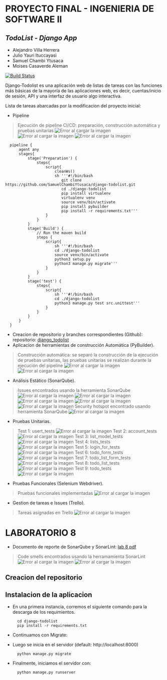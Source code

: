 # PROYECTO FINAL - INGENIERIA DE SOFTWARE II
## _TodoList - Django App_

- Alejandro Villa Herrera
- Julio Yauri Ituccayasi
- Samuel Chambi Ytusaca
- Moises Casaverde Aleman

[![Build Status](https://travis-ci.org/joemccann/dillinger.svg?branch=master)](https://travis-ci.org/joemccann/dillinger)

Django-Todolist es una aplicación web de listas de tareas con las funciones más básicas de la mayoría de las aplicaciones web, es decir, cuentas/inicio de sesión, API y una interfaz de usuario algo interactiva.

Lista de tareas abarcadas por la modificacion del proyecto inicial:
- Pipeline
> Ejecución de pipeline CI/CD: preparación, construcción automática y pruebas unitarias
![Error al cargar la imagen](https://github.com/SamuelChambiYtusaca/django-todolist/blob/willa/imagenes/pipeline.png)
![Error al cargar la imagen](https://github.com/SamuelChambiYtusaca/django-todolist/blob/willa/imagenes/eje_pipeline.png)
![Error al cargar la imagen](https://github.com/SamuelChambiYtusaca/django-todolist/blob/willa/imagenes/_aux.png)
      
      pipeline {
          agent any
          stages{
              stage('Preparation') { 
                  steps{
                      script{
                          cleanWs()
                          sh '''#!/bin/bash
                             git clone https://github.com/SamuelChambiYtusaca/django-todolist.git
                             cd ./django-todolist 
                             pip install virtualenv
                             virtualenv venv
                             source venv/bin/activate
                             pip install pybuilder
                             pip install -r requirements.txt'''
                      }   
                  }
              }
              stage('Build') {
                  // Run the maven build
                  steps {
                      script{
                          sh '''#!/bin/bash
                          cd ./django-todolist
                          source venv/bin/activate
                          python3 setup.py
                          python3 manage.py migrate'''
                      }
                  }
              }
              stage('test') {
                  steps{
                      script{
                          sh '''#!/bin/bash
                          cd ./django-todolist
                          python3 manage.py test src.unittest'''        
                      }
                  }
              }
          }
      }
- Creacion de repositorio y branches correspondientes (Github): repositorio: [django_todolist](https://github.com/SamuelChambiYtusaca/django-todolist)
- Aplicacion de herramientas de construcción Automática (PyBuilder).
> Construcción automática: se separó la construcción de la ejecución de pruebas unitarias, las pruebas unitarias se realizan durante la ejecución del pipeline
![Error al cargar la imagen](https://github.com/SamuelChambiYtusaca/django-todolist/blob/willa/imagenes/build0.png)
![Error al cargar la imagen](https://github.com/SamuelChambiYtusaca/django-todolist/blob/willa/imagenes/build1.png)
- Análisis Estático (SonarQube).
> Issues encontrados usando la herramienta SonarQube
![Error al cargar la imagen](https://github.com/SamuelChambiYtusaca/django-todolist/blob/willa/imagenes/issue1.png)
![Error al cargar la imagen](https://github.com/SamuelChambiYtusaca/django-todolist/blob/willa/imagenes/issue2.png)
![Error al cargar la imagen](https://github.com/SamuelChambiYtusaca/django-todolist/blob/willa/imagenes/issue3.png)
![Error al cargar la imagen](https://github.com/SamuelChambiYtusaca/django-todolist/blob/willa/imagenes/issue4.png)
![Error al cargar la imagen](https://github.com/SamuelChambiYtusaca/django-todolist/blob/willa/imagenes/issue5.png)
> Security hotspot encontrado usando herramienta SonarQube
![Error al cargar la imagen](https://github.com/SamuelChambiYtusaca/django-todolist/blob/willa/imagenes/security_hotspot1.png)
- Pruebas Unitarias.
> Test 1: usert_tests
![Error al cargar la imagen](https://github.com/SamuelChambiYtusaca/django-todolist/blob/willa/imagenes/test1.png)
> Test 2: account_tests
![Error al cargar la imagen](https://github.com/SamuelChambiYtusaca/django-todolist/blob/willa/imagenes/test2.png)
> Test 3: list_model_tests
![Error al cargar la imagen](https://github.com/SamuelChambiYtusaca/django-todolist/blob/willa/imagenes/test3.png)
> Test 4: lists_tests
![Error al cargar la imagen](https://github.com/SamuelChambiYtusaca/django-todolist/blob/willa/imagenes/test4.png)
> Test 5: login_for_tests
![Error al cargar la imagen](https://github.com/SamuelChambiYtusaca/django-todolist/blob/willa/imagenes/test5.png)
> Test 6: todo_form_tests
![Error al cargar la imagen](https://github.com/SamuelChambiYtusaca/django-todolist/blob/willa/imagenes/test6.png)
> Test 7: todo_list_form_tests
![Error al cargar la imagen](https://github.com/SamuelChambiYtusaca/django-todolist/blob/willa/imagenes/test7.png)
> Test 8: todo_list_tests
![Error al cargar la imagen](https://github.com/SamuelChambiYtusaca/django-todolist/blob/willa/imagenes/test8.png)
> Test 9: todo_tests
![Error al cargar la imagen](https://github.com/SamuelChambiYtusaca/django-todolist/blob/willa/imagenes/test9.png)
- Pruebas Funcionales (Selenium Webdriver).
> Pruebas funcionales implementadas
![Error al cargar la imagen](https://github.com/SamuelChambiYtusaca/django-todolist/blob/willa/imagenes/pruebas_funcionales.png)
- Gestion de tareas e Issues (Trello).
> Tareas asignadas en Trello
![Error al cargar la imagen](https://github.com/SamuelChambiYtusaca/django-todolist/blob/willa/imagenes/trello.png)
# LABORATORIO 8
 - Documento de reporte de SonarQube y SonarLint: [lab 8 pdf](https://github.com/SamuelChambiYtusaca/django-todolist/blob/master/Lab8_Reporte_SonarQube_Sonarlint.pdf)
 > Code smells encontrados usando la herramamienta SonarLint
![Error al cargar la imagen](https://github.com/SamuelChambiYtusaca/django-todolist/blob/willa/imagenes/code_smell1.png)
![Error al cargar la imagen](https://github.com/SamuelChambiYtusaca/django-todolist/blob/willa/imagenes/code_smell2.png)
## Creacion del repositorio

## Instalacion de la aplicacion
- En una primera instancia, corremos el siguiente comando para la descarga de los requimientos.

        cd django-todolist
        pip install -r requirements.txt

- Continuamos con Migrate:
- Luego se inicia en el servidor (default: http://localhost:8000)

        python manage.py migrate
        
- Finalmente, iniciamos el servidor con:
        
        python manage.py runserver
